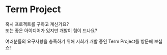 # Term Project


 혹시 프로젝트를 구하고 계신가요?  
 또는 좋은 아이디어가 있지만 개발이 힘이 드나요?
 
여러분들의 요구사항을 충족하기 위해 저희가 개발 중인  Term Project를  방문해 보십쇼!
